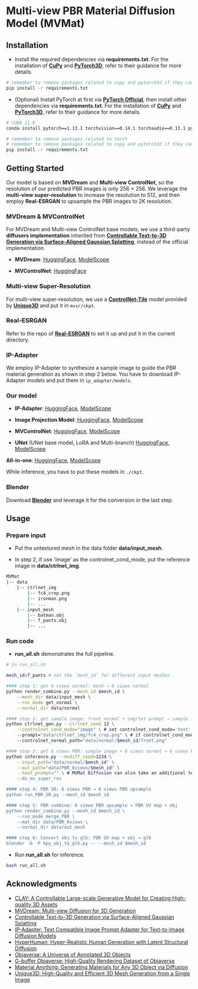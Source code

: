 # Multi-view PBR Material Diffusion Model (MVMat)
## Installation
- Install the required dependencies via **requirements.txt**. For the installation of [**CuPy**](https://docs.cupy.dev/en/stable/install.html) and [**PyTorch3D**](https://github.com/facebookresearch/pytorch3d), refer to their guidance for more details.
```bash
# remember to remove packages related to cupy and pytorch3d if they cannot be successfully installed directly via pip install -r requirements.txt
pip install -r requirements.txt
```

- (Optional) Install PyTorch at first via [**PyTorch Official**](https://pytorch.org/get-started/previous-versions/), then install other dependencies via **requirements.txt**. For the installation of [**CuPy**](https://docs.cupy.dev/en/stable/install.html) and [**PyTorch3D**](https://github.com/facebookresearch/pytorch3d), refer to their guidance for more details.
```bash
# CUDA 11.6
conda install pytorch==1.13.1 torchvision==0.14.1 torchaudio==0.13.1 pytorch-cuda=11.6 -c pytorch -c nvidia

# remember to remove packages related to torch
# remember to remove packages related to cupy and pytorch3d if they cannot be successfully installed directly via pip install -r requirements.txt
pip install -r requirements.txt
```

## Getting Started

Our model is based on **MVDream** and **Multi-view ControlNet**, so the resolution of our predicted PBR images is only 256 $\times$ 256.
We leverage the **multi-view super-resolution** to increase the resolution to 512, and then employ **Real-ESRGAN** to upsample the PBR images to 2K resolution.

### MVDream & MVControlNet
For MVDream and Multi-view ControlNet base models, we use a third-party **diffusers implementation** inherited from [**Controllable Text-to-3D Generation via Surface-Aligned Gaussian Splatting**](https://lizhiqi49.github.io/MVControl/), instead of the official implementation.
- **MVDream**: [HuggingFace](https://huggingface.co/SnowflakeWang/MV-PBRMat-Diffusion), [ModelScope](https://www.modelscope.cn/models/snowflakewang/MV-PBRMat-Diffusion)

- **MVControlNet**: [HuggingFace](https://huggingface.co/lzq49/mvcontrol-4v-normal)

### Multi-view Super-Resolution
For multi-view super-resolution, we use a [**ControlNet-Tile**](https://huggingface.co/spaces/Wuvin/Unique3D/tree/main/ckpt/controlnet-tile) model provided by [**Unique3D**](https://wukailu.github.io/Unique3D/) and put it in `mvsr/ckpt`.

### Real-ESRGAN
Refer to the repo of [**Real-ESRGAN**](https://github.com/xinntao/Real-ESRGAN) to set it up and put it in the current directory.

### IP-Adapter
We employ IP-Adapter to synthesize a sample image to guide the PBR material generation as shown in step 2 below. You have to download IP-Adapter models and put them in `ip_adapter/models`.

### Our model
- **IP-Adapter**: [HuggingFace](https://huggingface.co/SnowflakeWang/MV-PBRMat-Diffusion/resolve/main/ip_adapter.pt?download=true), [ModelScope](https://www.modelscope.cn/models/snowflakewang/MV-PBRMat-Diffusion/resolve/master/ip_adapter.pt)

- **Image Projection Model**: [HuggingFace](https://huggingface.co/SnowflakeWang/MV-PBRMat-Diffusion/resolve/main/image_proj_model.pt?download=true), [ModelScope](https://www.modelscope.cn/models/snowflakewang/MV-PBRMat-Diffusion/resolve/master/image_proj_model.pt)

- **MVControlNet**: [HuggingFace](https://huggingface.co/SnowflakeWang/MV-PBRMat-Diffusion/tree/main/controlnet), [ModelScope](https://www.modelscope.cn/models/snowflakewang/MV-PBRMat-Diffusion)

- **UNet** (UNet base model, LoRA and Multi-branch) [HuggingFace](https://huggingface.co/SnowflakeWang/MV-PBRMat-Diffusion/resolve/main/unet.pt?download=true), [ModelScope](https://www.modelscope.cn/models/snowflakewang/MV-PBRMat-Diffusion/resolve/master/unet.pt)

**All-in-one**: [HuggingFace](), [ModelScope]()

While inference, you have to put these models in `./ckpt`.

### Blender

Download [**Blender**](https://download.blender.org/release/Blender3.4/blender-3.4.1-linux-x64.tar.xz) and leverage it for the conversion in the last step.

## Usage
### Prepare input
- Put the untextured mesh in the data folder **data/input_mesh**.

- In step 2, if use 'image' as the controlnet_cond_mode, put the reference image in **data/ctrlnet_img**.
```bash
MVMat
|-- data
    |-- ctrlnet_img
        |-- fc4_crop.png
        |-- ironman.png
        |-- ...
    |-- input_mesh
        |-- batman.obj
        |-- f_pants.obj
        |-- ...
```

### Run code
- **run_all.sh** demonstrates the full pipeline.
```bash
# in run_all.sh

mesh_id=f_pants # set the `mesh_id` for different input meshes.

#### step 1: get 6 views normal: mesh → 6 views normal
python render_combine.py --mesh_id $mesh_id \
    --mesh_dir data/input_mesh \
    --run_mode get_normal \
    --normal_dir data/normal

#### step 2: get sample image: front normal + img/txt prompt → sample image
python ctrlnet_gen.py --ctrlnet_seed 12 \
    --controlnet_cond_mode="image" \ # set controlnet_cond_mode='text' to switch to the text-control setting
    --prompt="data/ctrlnet_img/fc4_crop.png" \ # if controlnet_cond_mode=='text', directly input a text prompt
    --controlnet_normal_path="data/normal/$mesh_id/front.png"

#### step 3: get 6 views PBR: sample image + 6 views normal → 6 views PBR
python inference.py --mvdiff_seed=1234 \
    --input_path="data/normal/$mesh_id" \
    --out_path="data/PBR_6views/$mesh_id" \
    --text_prompt="" \ # MVMat Diffusion can also take an additional text prompt, but it's optional. We recommend injecting text prompts into step 2 to generate normal-aligned images first to achieve text-guided multi-view PBR generation
    --do_mv_super_res

#### step 4: PBR SR: 6 views PBR → 6 views PBR upsample
python run_PBR_SR.py --mesh_id $mesh_id

#### step 5: PBR combine: 6 views PBR upsample → PBR UV map + obj
python render_combine.py --mesh_id $mesh_id \
    --run_mode merge_PBR \
    --mat_dir data/PBR_6views \
    --normal_dir data/out_mesh

#### step 6: Convert obj to glb: PBR UV map + obj → glb
blender -b -P bpy_obj_to_glb.py -- --mesh_id $mesh_id
```
- Run **run_all.sh** for inference.
```bash
bash run_all.sh
```

## Acknowledgments
- [CLAY: A Controllable Large-scale Generative Model for Creating High-quality 3D Assets](https://sites.google.com/view/clay-3dlm)
- [MVDream: Multi-view Diffusion for 3D Generation](https://mv-dream.github.io/)
- [Controllable Text-to-3D Generation via Surface-Aligned Gaussian Splatting](https://lizhiqi49.github.io/MVControl/)
- [IP-Adapter: Text Compatible Image Prompt Adapter for Text-to-Image Diffusion Models](https://ip-adapter.github.io/)
- [HyperHuman: Hyper-Realistic Human Generation with Latent Structural Diffusion](https://snap-research.github.io/HyperHuman/)
- [Objaverse: A Universe of Annotated 3D Objects](https://objaverse.allenai.org/)
- [G-buffer Objaverse: High-Quality Rendering Dataset of Objaverse](https://aigc3d.github.io/gobjaverse/)
- [Material Anything: Generating Materials for Any 3D Object via Diffusion](https://xhuangcv.github.io/MaterialAnything/)
- [Unique3D: High-Quality and Efficient 3D Mesh Generation from a Single Image](https://wukailu.github.io/Unique3D/)
